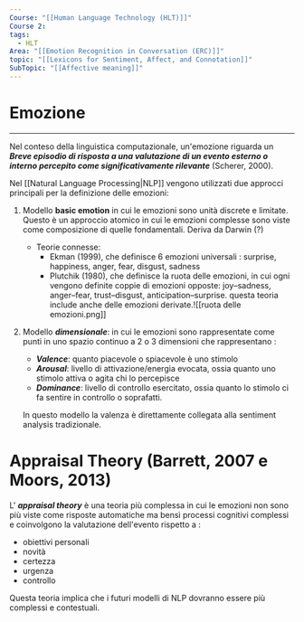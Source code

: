 ```yaml
---
Course: "[[Human Language Technology (HLT)]]"
Course 2: 
tags:
  - HLT
Area: "[[Emotion Recognition in Conversation (ERC)]]"
topic: "[[Lexicons for Sentiment, Affect, and Connotation]]"
SubTopic: "[[Affective meaning]]"
---
```

# Emozione
---
Nel conteso della linguistica computazionale, un'emozione riguarda un ***Breve episodio di risposta a una valutazione di un evento esterno o interno percepito come significativamente rilevante*** (Scherer, 2000).

Nel [[Natural Language Processing|NLP]] vengono utilizzati due approcci principali per la definizione delle emozioni:

1. Modello **basic emotion** in cui le emozioni sono unità discrete e limitate. Questo è un approccio atomico in cui le emozioni complesse sono viste come composizione di quelle fondamentali. Deriva da Darwin (?)
   - Teorie connesse:
      - Ekman (1999), che definisce 6 emozioni universali : surprise, happiness, anger, fear, disgust, sadness
      - Plutchik (1980), che definisce la ruota delle emozioni, in cui ogni vengono definite coppie di emozioni opposte: joy–sadness, anger–fear, trust–disgust, anticipation–surprise. questa teoria include anche delle emozioni derivate.![[ruota delle emozioni.png]]
2. Modello ***dimensionale***: in cui le emozioni sono rappresentate come punti in uno spazio continuo a 2 o 3 dimensioni che rappresentano :
   - ***Valence***: quanto piacevole o spiacevole è uno stimolo 
   - ***Arousal***: livello di attivazione/energia evocata, ossia quanto uno stimolo attiva o agita chi lo percepisce
   - ***Dominance***: livello di controllo esercitato, ossia quanto lo stimolo ci fa sentire in controllo o soprafatti.
    
    In questo modello la valenza è direttamente collegata alla sentiment analysis tradizionale.


# Appraisal Theory (Barrett, 2007 e Moors, 2013)
L' ***appraisal theory*** è una teoria più complessa in cui le emozioni non sono più viste come risposte automatiche ma bensì processi cognitivi complessi e coinvolgono la valutazione dell'evento rispetto a :
- obiettivi personali
- novità
- certezza
- urgenza 
- controllo
  
Questa teoria implica che i futuri modelli di NLP dovranno essere più complessi e contestuali.